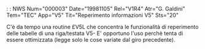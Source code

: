  :  : NWS Num="000003" Date="19981105" Rel="V1R4" Atr="G. Galdini" Tem="TEC" App="V5" Tit="Reperimento informazioni V5" Sts="20"

C'è da tempo una routine £V5L che concentra le funzionalità di reperimento delle tabelle di una riga/testata V5-
E' opportuno l'uso perchè tenta di essere ottimizzata (legge solo le cose variate dal giro precedente).

